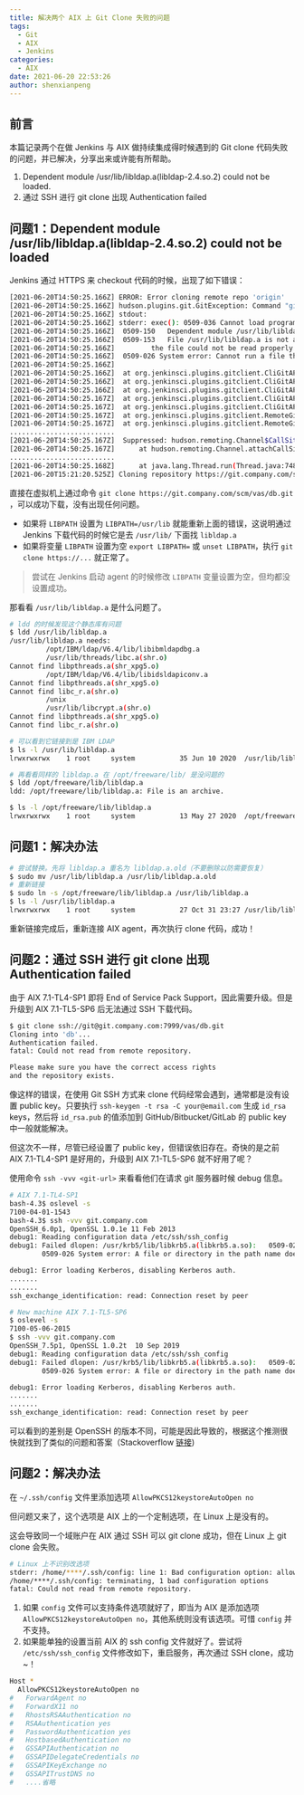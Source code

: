 ```yaml
---
title: 解决两个 AIX 上 Git Clone 失败的问题
tags:
  - Git
  - AIX
  - Jenkins
categories:
  - AIX
date: 2021-06-20 22:53:26
author: shenxianpeng
---
```


## 前言

本篇记录两个在做 Jenkins 与 AIX 做持续集成得时候遇到的 Git clone 代码失败的问题，并已解决，分享出来或许能有所帮助。

1. Dependent module /usr/lib/libldap.a(libldap-2.4.so.2) could not be loaded.
2. 通过 SSH 进行 git clone 出现 Authentication failed

## 问题1：Dependent module /usr/lib/libldap.a(libldap-2.4.so.2) could not be loaded

Jenkins 通过 HTTPS 来 checkout 代码的时候，出现了如下错误：

```bash
[2021-06-20T14:50:25.166Z] ERROR: Error cloning remote repo 'origin'
[2021-06-20T14:50:25.166Z] hudson.plugins.git.GitException: Command "git fetch --tags --force --progress --depth=1 -- https://git.company.com/scm/vas/db.git +refs/heads/*:refs/remotes/origin/*" returned status code 128:
[2021-06-20T14:50:25.166Z] stdout:
[2021-06-20T14:50:25.166Z] stderr: exec(): 0509-036 Cannot load program /opt/freeware/libexec64/git-core/git-remote-https because of the following errors:
[2021-06-20T14:50:25.166Z] 	0509-150   Dependent module /usr/lib/libldap.a(libldap-2.4.so.2) could not be loaded.
[2021-06-20T14:50:25.166Z] 	0509-153   File /usr/lib/libldap.a is not an archive or
[2021-06-20T14:50:25.166Z] 		   the file could not be read properly.
[2021-06-20T14:50:25.166Z] 	0509-026 System error: Cannot run a file that does not have a valid format.
[2021-06-20T14:50:25.166Z]
[2021-06-20T14:50:25.166Z] 	at org.jenkinsci.plugins.gitclient.CliGitAPIImpl.launchCommandIn(CliGitAPIImpl.java:2450)
[2021-06-20T14:50:25.166Z] 	at org.jenkinsci.plugins.gitclient.CliGitAPIImpl.launchCommandWithCredentials(CliGitAPIImpl.java:2051)
[2021-06-20T14:50:25.166Z] 	at org.jenkinsci.plugins.gitclient.CliGitAPIImpl.access$500(CliGitAPIImpl.java:84)
[2021-06-20T14:50:25.167Z] 	at org.jenkinsci.plugins.gitclient.CliGitAPIImpl$1.execute(CliGitAPIImpl.java:573)
[2021-06-20T14:50:25.167Z] 	at org.jenkinsci.plugins.gitclient.CliGitAPIImpl$2.execute(CliGitAPIImpl.java:802)
[2021-06-20T14:50:25.167Z] 	at org.jenkinsci.plugins.gitclient.RemoteGitImpl$CommandInvocationHandler$GitCommandMasterToSlaveCallable.call(RemoteGitImpl.java:161)
[2021-06-20T14:50:25.167Z] 	at org.jenkinsci.plugins.gitclient.RemoteGitImpl$CommandInvocationHandler$GitCommandMasterToSlaveCallable.call(RemoteGitImpl.java:154)
..........................
[2021-06-20T14:50:25.167Z] 	Suppressed: hudson.remoting.Channel$CallSiteStackTrace: Remote call to aix-devasbld-01
[2021-06-20T14:50:25.167Z] 		at hudson.remoting.Channel.attachCallSiteStackTrace(Channel.java:1800)
..........................
[2021-06-20T14:50:25.168Z] 		at java.lang.Thread.run(Thread.java:748)
[2021-06-20T15:21:20.525Z] Cloning repository https://git.company.com/scm/vas/db.git
```

直接在虚拟机上通过命令 `git clone https://git.company.com/scm/vas/db.git` ，可以成功下载，没有出现任何问题。

* 如果将 `LIBPATH` 设置为 `LIBPATH=/usr/lib` 就能重新上面的错误，这说明通过 Jenkins 下载代码的时候它是去 `/usr/lib/` 下面找 `libldap.a`
* 如果将变量 `LIBPATH` 设置为空 `export LIBPATH=` 或 `unset LIBPATH`，执行 `git clone https://...` 就正常了。

> 尝试在 Jenkins 启动 agent 的时候修改 `LIBPATH` 变量设置为空，但均都没设置成功。

那看看 `/usr/lib/libldap.a` 是什么问题了。

```bash
# ldd 的时候发现这个静态库有问题
$ ldd /usr/lib/libldap.a
/usr/lib/libldap.a needs:
         /opt/IBM/ldap/V6.4/lib/libibmldapdbg.a
         /usr/lib/threads/libc.a(shr.o)
Cannot find libpthreads.a(shr_xpg5.o)
         /opt/IBM/ldap/V6.4/lib/libidsldapiconv.a
Cannot find libpthreads.a(shr_xpg5.o)
Cannot find libc_r.a(shr.o)
         /unix
         /usr/lib/libcrypt.a(shr.o)
Cannot find libpthreads.a(shr_xpg5.o)
Cannot find libc_r.a(shr.o)

# 可以看到它链接到是 IBM LDAP
$ ls -l /usr/lib/libldap.a
lrwxrwxrwx    1 root     system           35 Jun 10 2020  /usr/lib/libldap.a -> /opt/IBM/ldap/V6.4/lib/libidsldap.a

# 再看看同样的 libldap.a 在 /opt/freeware/lib/ 是没问题的
$ ldd /opt/freeware/lib/libldap.a
ldd: /opt/freeware/lib/libldap.a: File is an archive.

$ ls -l /opt/freeware/lib/libldap.a
lrwxrwxrwx    1 root     system           13 May 27 2020  /opt/freeware/lib/libldap.a -> libldap-2.4.a
```

## 问题1：解决办法

```bash
# 尝试替换。先将 libldap.a 重名为 libldap.a.old（不要删除以防需要恢复）
$ sudo mv /usr/lib/libldap.a /usr/lib/libldap.a.old
# 重新链接
$ sudo ln -s /opt/freeware/lib/libldap.a /usr/lib/libldap.a
$ ls -l /usr/lib/libldap.a
lrwxrwxrwx    1 root     system           27 Oct 31 23:27 /usr/lib/libldap.a -> /opt/freeware/lib/libldap.a
```

重新链接完成后，重新连接 AIX agent，再次执行 clone 代码，成功！

## 问题2：通过 SSH 进行 git clone 出现 Authentication failed

由于 AIX 7.1-TL4-SP1 即将 End of Service Pack Support，因此需要升级。但是升级到 AIX 7.1-TL5-SP6 后无法通过 SSH 下载代码。

```bash
$ git clone ssh://git@git.company.com:7999/vas/db.git
Cloning into 'db'...
Authentication failed.
fatal: Could not read from remote repository.

Please make sure you have the correct access rights
and the repository exists.
```

像这样的错误，在使用 Git SSH 方式来 clone 代码经常会遇到，通常都是没有设置 public key。只要执行 `ssh-keygen -t rsa -C your@email.com` 生成 `id_rsa` keys，然后将 `id_rsa.pub` 的值添加到 GitHub/Bitbucket/GitLab 的 public key 中一般就能解决。

但这次不一样，尽管已经设置了 public key，但错误依旧存在。奇快的是之前 AIX 7.1-TL4-SP1 是好用的，升级到 AIX 7.1-TL5-SP6 就不好用了呢？

使用命令 `ssh -vvv <git-url>` 来看看他们在请求 git 服务器时候 debug 信息。

```bash
# AIX 7.1-TL4-SP1
bash-4.3$ oslevel -s
7100-04-01-1543
bash-4.3$ ssh -vvv git.company.com
OpenSSH_6.0p1, OpenSSL 1.0.1e 11 Feb 2013
debug1: Reading configuration data /etc/ssh/ssh_config
debug1: Failed dlopen: /usr/krb5/lib/libkrb5.a(libkrb5.a.so):   0509-022 Cannot load module /usr/krb5/lib/libkrb5.a(libkrb5.a.so).
        0509-026 System error: A file or directory in the path name does not exist.

debug1: Error loading Kerberos, disabling Kerberos auth.
.......
.......
ssh_exchange_identification: read: Connection reset by peer
```

```bash
# New machine AIX 7.1-TL5-SP6
$ oslevel -s
7100-05-06-2015
$ ssh -vvv git.company.com
OpenSSH_7.5p1, OpenSSL 1.0.2t  10 Sep 2019
debug1: Reading configuration data /etc/ssh/ssh_config
debug1: Failed dlopen: /usr/krb5/lib/libkrb5.a(libkrb5.a.so):   0509-022 Cannot load module /usr/krb5/lib/libkrb5.a(libkrb5.a.so).
        0509-026 System error: A file or directory in the path name does not exist.

debug1: Error loading Kerberos, disabling Kerberos auth.
.......
.......
ssh_exchange_identification: read: Connection reset by peer
```

可以看到的差别是 OpenSSH 的版本不同，可能是因此导致的，根据这个推测很快就找到了类似的问题和答案（Stackoverflow [链接](https://stackoverflow.com/questions/54191112/bitbucket-ssh-clone-on-aix-7-1-fails))

## 问题2：解决办法

在 `~/.ssh/config` 文件里添加选项 `AllowPKCS12keystoreAutoOpen no`

但问题又来了，这个选项是 AIX 上的一个定制选项，在 Linux 上是没有的。

这会导致同一个域账户在 AIX 通过 SSH 可以 git clone 成功，但在 Linux 上 git clone 会失败。

```bash
# Linux 上不识别改选项
stderr: /home/****/.ssh/config: line 1: Bad configuration option: allowpkcs12keystoreautoopen
/home/****/.ssh/config: terminating, 1 bad configuration options
fatal: Could not read from remote repository.
```

1. 如果 `config` 文件可以支持条件选项就好了，即当为 AIX 是添加选项 `AllowPKCS12keystoreAutoOpen no`，其他系统则没有该选项。可惜 `config` 并不支持。
2. 如果能单独的设置当前 AIX 的 ssh config 文件就好了。尝试将 `/etc/ssh/ssh_config` 文件修改如下，重启服务，再次通过 SSH clone，成功~！

```bash
Host *
  AllowPKCS12keystoreAutoOpen no
#   ForwardAgent no
#   ForwardX11 no
#   RhostsRSAAuthentication no
#   RSAAuthentication yes
#   PasswordAuthentication yes
#   HostbasedAuthentication no
#   GSSAPIAuthentication no
#   GSSAPIDelegateCredentials no
#   GSSAPIKeyExchange no
#   GSSAPITrustDNS no
#   ....省略
```
